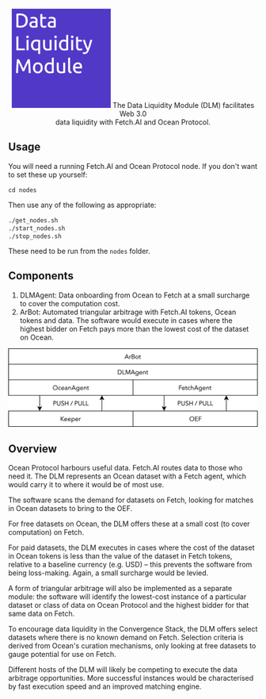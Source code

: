 <p align="center">
    <img src="./img/dlm_logo.png" width="200" />
    The Data Liquidity Module (DLM) facilitates Web 3.0<br>data liquidity with Fetch.AI and Ocean Protocol.
</p>


## Usage

You will need a running Fetch.AI and Ocean Protocol node. If you don't want to set these up yourself:
```
cd nodes
```
Then use any of the following as appropriate:
```
./get_nodes.sh
./start_nodes.sh
./stop_nodes.sh
```
These need to be run from the `nodes` folder.


## Components

1. DLMAgent: Data onboarding from Ocean to Fetch at a small surcharge to cover the computation cost.
2. ArBot: Automated triangular arbitrage with Fetch.AI tokens, Ocean tokens and data. The software would execute in cases where the highest bidder on Fetch pays more than the lowest cost of the dataset on Ocean.

<p align="center">
    <img src="./img/dlm_stack.png" width="550" />
</p>

## Overview

Ocean Protocol harbours useful data. Fetch.AI routes data to those who need it. The DLM represents an Ocean dataset with a Fetch agent, which would carry it to where it would be of most use.

The software scans the demand for datasets on Fetch, looking for matches in Ocean datasets to bring to the OEF. 

For free datasets on Ocean, the DLM offers these at a small cost (to cover computation) on Fetch.

For paid datasets, the DLM executes in cases where the cost of the dataset in Ocean tokens is less than the value of the dataset in Fetch tokens, relative to a baseline currency (e.g. USD) – this prevents the software from being loss-making. Again, a small surcharge would be levied.

A form of triangular arbitrage will also be implemented as a separate module: the software will identify the lowest-cost instance of a particular dataset or class of data on Ocean Protocol and the highest bidder for that same data on Fetch.

To encourage data liquidity in the Convergence Stack, the DLM offers select datasets where there is no known demand on Fetch. Selection criteria is derived from Ocean's curation mechanisms, only looking at free datasets to gauge potential for use on Fetch.

Different hosts of the DLM will likely be competing to execute the data arbitrage opportunities. More successful instances would be characterised by fast execution speed and an improved matching engine.

